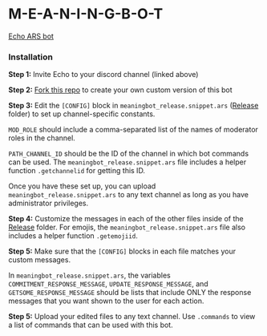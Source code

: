 # M-E-A-N-I-N-G-B-O-T
[Echo ARS bot](http://proxikal.github.io/Echo/Commands/)

### Installation
**Step 1:** Invite Echo to your discord channel (linked above)

**Step 2:** [Fork this repo](https://github.com/headjoe3/M-E-A-N-I-N-G-B-O-T/fork) to create your own custom version of this bot

**Step 3:** Edit the `[CONFIG]` block in `meaningbot_release.snippet.ars` ([Release](https://github.com/headjoe3/M-E-A-N-I-N-G-B-O-T/tree/master/Release) folder) to set up channel-specific constants.

`MOD_ROLE` should include a comma-separated list of the names of moderator roles in the channel.

`PATH_CHANNEL_ID` should be the ID of the channel in which bot commands can be used. The `meaningbot_release.snippet.ars` file includes a helper function `.getchannelid` for getting this ID.

Once you have these set up, you can upload `meaningbot_release.snippet.ars` to any text channel as long as you have administrator privileges.

**Step 4:** Customize the messages in each of the other files inside of the [Release](https://github.com/headjoe3/M-E-A-N-I-N-G-B-O-T/tree/master/Release) folder. For emojis, the `meaningbot_release.snippet.ars` file also includes a helper function `.getemojiid`.

**Step 5:** Make sure that the `[CONFIG]` blocks in each file matches your custom messages.

In `meaningbot_release.snippet.ars`, the variables `COMMITMENT_RESPONSE_MESSAGE`, `UPDATE_RESPONSE_MESSAGE`, and `GETSOME_RESPONSE_MESSAGE` should be lists that include ONLY the response messages that you want shown to the user for each action.

**Step 5:** Upload your edited files to any text channel. Use `.commands` to view a list of commands that can be used with this bot.
